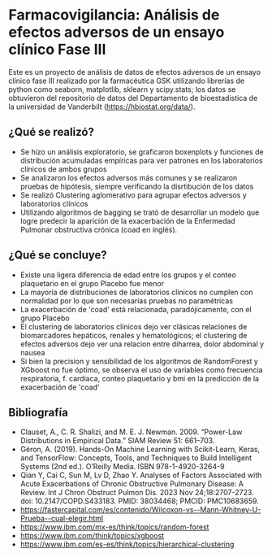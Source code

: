 # Farmacovigilancia: Análisis de efectos adversos de un ensayo clínico Fase III

Este es un proyecto de análisis de datos de efectos adversos de un ensayo clínico fase III realizado por la farmacéutica GSK utilizando librerías de python como seaborn, matplotlib, sklearn y scipy.stats; los datos se obtuvieron del repositorio  de datos del Departamento de bioestadistica de la universidad de Vanderbilt (https://hbiostat.org/data/).

## ¿Qué se realizó?

* Se hizo un análisis exploratorio, se graficaron boxenplots y funciones de distribución acumuladas empíricas para ver patrones en los laboratorios clínicos de ambos grupos
* Se analizaron los efectos adversos más comunes y se realizaron pruebas de hipótesis, siempre verificando la disrtibución de los datos
* Se realizó Clustering aglomerativo para agrupar efectos adversos y laboratorios clínicos
* Utilizando algoritmos de bagging se trató de desarrollar un modelo que logre predecir la aparición de la exacerbación de la Enfermedad Pulmonar obstructiva crónica (coad en inglés).
  
## ¿Qué se concluye?

* Existe una ligera diferencia de edad entre los grupos y el conteo plaquetario en el grupo Placebo fue menor
* La mayoría de distribuciones de laboratorios clínicos no cumplen con normalidad por lo que son necesarias pruebas no paramétricas
* La exacerbación de 'coad' está relacionada, paradójicamente, con el grupo Placebo
* El clustering de laboratorios clínicos dejo ver clásicas relaciones de biomarcadores hepáticos, renales y hematológicos; el clustering de efectos adversos dejo ver una relacion entre diharrea, dolor abdominal y nausea
* Si bien la precision y sensibilidad de los algoritmos de RandomForest y XGboost no fue óptimo, se observa el uso de variables como frecuencia respiratoria, f. cardiaca, conteo plaquetario y bmi en la predicción de la exacerbación de 'coad'

## Bibliografía
* Clauset, A., C. R. Shalizi, and M. E. J. Newman. 2009. “Power-Law Distributions in Empirical Data.” SIAM Review 51: 661–703.
* Géron, A. (2019). Hands-On Machine Learning with Scikit-Learn, Keras, and TensorFlow: Concepts, Tools, and Techniques to Build 
  Intelligent Systems (2nd ed.). O’Reilly Media. ISBN 978-1-4920-3264-9
* Qian Y, Cai C, Sun M, Lv D, Zhao Y. Analyses of Factors Associated with Acute Exacerbations of Chronic Obstructive Pulmonary Disease: A 
  Review. Int J Chron Obstruct Pulmon Dis. 2023 Nov 24;18:2707-2723. doi: 10.2147/COPD.S433183. PMID: 38034468; PMCID: PMC10683659.
* https://fastercapital.com/es/contenido/Wilcoxon-vs--Mann-Whitney-U-Prueba--cual-elegir.html
* https://www.ibm.com/mx-es/think/topics/random-forest
* https://www.ibm.com/think/topics/xgboost
* https://www.ibm.com/es-es/think/topics/hierarchical-clustering
